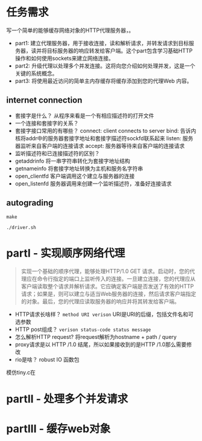 # 任务需求

写一个简单的能够缓存网络对象的HTTP代理服务器，。

- part1: 建立代理服务器，用于接收连接，读和解析请求，并转发请求到目标服务器，读并将目标服务器的响应转发给客户端。这个part包含学习基础HTTP操作和如何使用sockets来建立网络连接。
- part2: 升级代理以处理多个并发连接。这将向您介绍如何处理并发，这是一个关键的系统概念。
- part3: 将使用最近访问的简单主内存缓存将缓存添加到您的代理Web 内容。

## internet connection

- 套接字是什么？
  从程序来看是一个有相应描述符的打开文件
- 一个连接和套接字的关系？
- 套接字接口常用的有哪些？
  connect: client connects to server
  bind: 告诉内核将addr中的服务器套接字地址和套接字描述符sockfd联系起来
  listen: 服务器监听来自客户端的连接请求
  accept: 服务器等待来自客户端的连接请求
- 监听描述符和已连接描述符的区别？
- getaddrinfo 将一串字符串转化为套接字地址结构
- getnameinfo 将套接字地址转换为主机和服务名字符串
- open_clientfd 客户端调用这个建立与服务器的连接
- open_listenfd 服务器调用来创建一个监听描述符，准备好连接请求

## autograding

```unix
make 

./driver.sh
```

# partI - 实现顺序网络代理

> 实现一个基础的顺序代理，能够处理HTTP/1.0 GET 请求。启动时，您的代理应在命令行指定的端口上监听传入的连接。一旦建立连接，您的代理应从客户端读取整个请求并解析请求。它应确定客户端是否发送了有效的HTTP请求；如果是，则可以建立与适当Web服务器的连接，然后请求客户端指定的对象。最后，您的代理应读取服务器的响应并将其转发给客户端。

- HTTP请求长啥样？
  `method URI verison`
  URI是URI的后缀，包括文件名和可选参数
- HTTP post组成？
  `verison status-code status message`
- 怎么解析HTTP request?
  将request解析为hostname + path / query
- proxy请求是以 HTTP /1.0 结尾，所以如果接收到的是HTTP /1.0那么需要修改
- rio是啥？
  robust IO 函数包


模仿tiny.c在


# partII - 处理多个并发请求

# partIII - 缓存web对象